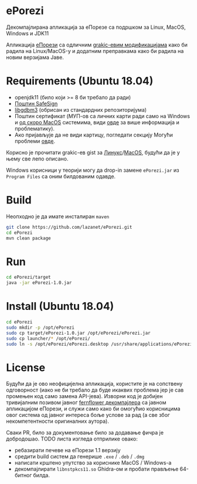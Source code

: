 # ePorezi
Декомпајлирана апликација за eПорезе са подршком за Linux, MacOS, Windows и JDK11

Aпликација [еПорези](http://www.poreskauprava.gov.rs/sr/e-porezi/portal.html) са одличним [grakic-евим модификацијама](https://gist.github.com/grakic/32af1e15ec626cae1e5e17e3c146c486) како би радила на Linux/MacOS-у и додатним преправкама како би радила на новим верзијама Јаве.

# Requirements (Ubuntu 18.04)
* openjdk11 (било који >= 8 би требало да ради)
* [Поштин SafeSign](https://www.ca.posta.rs/preuzimanje_softvera.htm)
* [libgdbm3](https://packages.ubuntu.com/xenial/amd64/libgdbm3/download) (обрисан из стандардних репозиторијума)
* Поштин сертификат (MУП-ов са личних карти ради само на Windows и [од скоро MacOS](https://nikola.milojevic.me/blog/eporezi-macos-mup/) системима, види [овде](http://zverko.rs/2015/01/sta-je-to-elektronski-potpis-kako-se-koristi-i-kako-instalirati-to-cudo/) за више информација и проблематику).
* Ако пријављује да не види картицу, погледати секцију Могући проблеми [овде](http://jfreesteel.devbase.net/program/ubuntu/#accordionP).

Корисно је прочитати grakic-eв gist за [Линукс](https://gist.github.com/grakic/32af1e15ec626cae1e5e17e3c146c486)/[MacOS](https://gist.github.com/grakic/9a850411c3b9294ff0c226e4f914be35), будући да је у њему све лепо описано.

Windows корисници у теорији могу да drop-in замене `ePorezi.jar` из `Program Files` са оним билдованим одавде.

# Build
Неопходно је да имате инсталиран `maven`
```bash
git clone https://github.com/lazanet/ePorezi.git
cd ePorezi
mvn clean package
```

# Run
```bash
cd ePorezi/target
java -jar ePorezi-1.0.jar
```

# Install (Ubuntu 18.04)
```bash
cd ePorezi
sudo mkdir -p /opt/ePorezi
sudo cp target/ePorezi-1.0.jar /opt/ePorezi/ePorezi.jar
sudo cp launcher/* /opt/ePorezi/
sudo ln -s /opt/ePorezi/ePorezi.desktop /usr/share/applications/ePorezi.desktop
```

# License
Будући да је ово неофицијелна апликација, користите је на сопствену одговорност (иако не би требало да буде икаквих проблема јер је сав промењен код само замена API-јева). Изворни код је добијен тривијалним позивом јавног [fernflower декомпајлера](https://the.bytecode.club/fernflower.jar) са јавном апликацијом еПорези, и служи само како би омогућио корисницима овог система од јавног интереса боље услове за рад (а све због некомпетентности оригиналних аутора). 

Сваки PR, било за документовање било за додавање фичра је добродошао. 
TODO листа изгледа отприлике овако:
* ребазирати печеве на еПорези 1.1 верзију
* средити build систем да генеришe `.exe` / `.deb` / `.dmg`
* написати крштено упутство за кориснике MacOS / Windows-a
* декомпајлирати `libnstpkcs11.so` Ghidra-ом и пробати прављење 64-битног билда.
